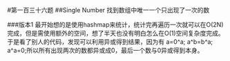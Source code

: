 #第一百三十六题
##Single Number
找到数组中唯一一个只出现了一次的数

###版本1
最开始想的是使用hashmap来统计，统计完再遍历一次就可以在O(2N)完成，但是需使用额外的空间，想了半天也没有明白怎么在O(1)空间复杂度完成。于是看了别人的代码，发现可以利用异或得到结果，因为有 a=0^a; a^b=b^a; a^a=0;所以所有出现两次的数都异或成0，最后一个数与0异或得到本身。